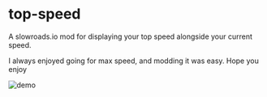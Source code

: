 # top-speed
A slowroads.io mod for displaying your top speed alongside your 
current speed. 

I always enjoyed going for max speed, and modding it was easy. Hope you enjoy

![demo](./demo.gif)
